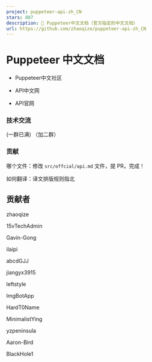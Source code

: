 ```yaml
---
project: puppeteer-api-zh_CN
stars: 807
description: 📖 Puppeteer中文文档（官方指定的中文文档）
url: https://github.com/zhaoqize/puppeteer-api-zh_CN
---
```


Puppeteer 中文文档
==============

-   Puppeteer中文社区
    
-   API中文网
    
-   API官网
    

### 技术交流

(一群已满) （加二群）

### 贡献

哪个文件：修改 `src/offcial/api.md` 文件，提 PR，完成！

如何翻译：译文排版规则指北

贡献者
---

  
zhaoqize

  
15vTechAdmin

  
Gavin-Gong

  
ilaipi

  
abcdGJJ

  
jiangyx3915

  
leftstyle

  
ImgBotApp

  
HardT0Name

  
MinimalistYing

  
yzpeninsula

  
Aaron-Bird

  
BlackHole1
